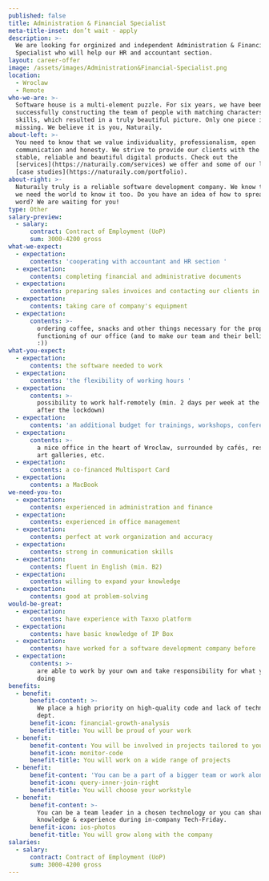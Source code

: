 ```yaml
---
published: false
title: Administration & Financial Specialist
meta-title-inset: don’t wait - apply
description: >-
  We are looking for orginized and independent Administration & Financial
  Specialist who will help our HR and accountant section.
layout: career-offer
image: /assets/images/Administration&Financial-Specialist.png
location:
  - Wroclaw
  - Remote
who-we-are: >-
  Software house is a multi-element puzzle. For six years, we have been
  successfully constructing the team of people with matching characters and
  skills, which resulted in a truly beautiful picture. Only one piece is
  missing. We believe it is you, Naturaily.
about-left: >-
  You need to know that we value individuality, professionalism, open
  communication and honesty. We strive to provide our clients with the best,
  stable, reliable and beautiful digital products. Check out the
  [services](https://naturaily.com/services) we offer and some of our latest
  [case studies](https://naturaily.com/portfolio).
about-right: >-
  Naturaily truly is a reliable software development company. We know that, and
  we need the world to know it too. Do you have an idea of how to spread the
  word? We are waiting for you!
type: Other
salary-preview:
  - salary:
      contract: Contract of Employment (UoP)
      sum: 3000-4200 gross
what-we-expect:
  - expectation:
      contents: 'cooperating with accountant and HR section '
  - expectation:
      contents: completing financial and administrative documents
  - expectation:
      contents: preparing sales invoices and contacting our clients in payments matters
  - expectation:
      contents: taking care of company's equipment
  - expectation:
      contents: >-
        ordering coffee, snacks and other things necessary for the proper
        functioning of our office (and to make our team and their bellies happy
        :))
what-you-expect:
  - expectation:
      contents: the software needed to work
  - expectation:
      contents: 'the flexibility of working hours '
  - expectation:
      contents: >-
        possibility to work half-remotely (min. 2 days per week at the office
        after the lockdown)
  - expectation:
      contents: 'an additional budget for trainings, workshops, conferences, etc. '
  - expectation:
      contents: >-
        a nice office in the heart of Wroclaw, surrounded by cafés, restaurants,
        art galleries, etc.
  - expectation:
      contents: a co-financed Multisport Card
  - expectation:
      contents: a MacBook
we-need-you-to:
  - expectation:
      contents: experienced in administration and finance
  - expectation:
      contents: experienced in office management
  - expectation:
      contents: perfect at work organization and accuracy
  - expectation:
      contents: strong in communication skills
  - expectation:
      contents: fluent in English (min. B2)
  - expectation:
      contents: willing to expand your knowledge
  - expectation:
      contents: good at problem-solving
would-be-great:
  - expectation:
      contents: have experience with Taxxo platform
  - expectation:
      contents: have basic knowledge of IP Box
  - expectation:
      contents: have worked for a software development company before
  - expectation:
      contents: >-
        are able to work by your own and take responsibility for what you’re
        doing
benefits:
  - benefit:
      benefit-content: >-
        We place a high priority on high-quality code and lack of technical
        dept.
      benefit-icon: financial-growth-analysis
      benefit-title: You will be proud of your work
  - benefit:
      benefit-content: You will be involved in projects tailored to your level of expertise.
      benefit-icon: monitor-code
      benefit-title: You will work on a wide range of projects
  - benefit:
      benefit-content: 'You can be a part of a bigger team or work alone, if you prefer.'
      benefit-icon: query-inner-join-right
      benefit-title: You will choose your workstyle
  - benefit:
      benefit-content: >-
        You can be a team leader in a chosen technology or you can share your
        knowledge & experience during in-company Tech-Friday.
      benefit-icon: ios-photos
      benefit-title: You will grow along with the company
salaries:
  - salary:
      contract: Contract of Employment (UoP)
      sum: 3000-4200 gross
---
```

